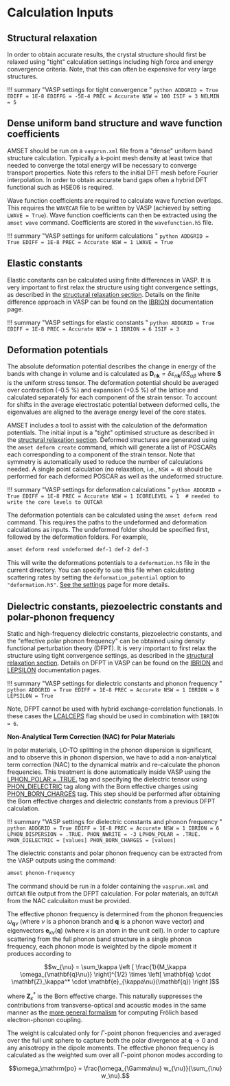 # Calculation Inputs

## Structural relaxation

In order to obtain accurate results, the crystal structure should first be relaxed
using "tight" calculation settings including high force and energy convergence
criteria. Note, that this can often be expensive for very large structures.

!!! summary "VASP settings for tight convergence "
    ```python
    ADDGRID = True
    EDIFF = 1E-8
    EDIFFG = -5E-4
    PREC = Accurate
    NSW = 100
    ISIF = 3
    NELMIN = 5
    ```

## Dense uniform band structure and wave function coefficients

AMSET should be run on a `vasprun.xml` file from a "dense" uniform band structure
calculation. Typically a k-point mesh density at least twice that needed to converge
the total energy will be necessary to converge transport properties. Note this refers
to the initial DFT mesh before Fourier interpolation. In order to obtain accurate band
gaps often a hybrid DFT functional such as HSE06 is required.

Wave function coefficients are required to calculate wave function overlaps.
This requires the `WAVECAR` file to be written by VASP (achieved by setting
`LWAVE = True`). Wave function coefficients can then be extracted using the
`amset wave` command. Coefficients are stored in the `wavefunction.h5` file.

!!! summary "VASP settings for uniform calculations "
    ```python
    ADDGRID = True
    EDIFF = 1E-8
    PREC = Accurate
    NSW = 1
    LWAVE = True
    ```

## Elastic constants

Elastic constants can be calculated using finite differences in VASP.
It is very important to first relax the structure using tight convergence
settings, as described in the [structural relaxation section](#structural-relaxation).
Details on the finite difference approach in VASP can be found on the
[IBRION](https://www.vasp.at/wiki/index.php/IBRION) documentation page.

!!! summary "VASP settings for elastic constants "
    ```python
    ADDGRID = True
    EDIFF = 1E-8
    PREC = Accurate
    NSW = 1
    IBRION = 6
    ISIF = 3
    ```

## Deformation potentials

The absolute deformation potential describes the change in energy of the bands with change
in  volume and is calculated as $`\mathbf{D}_{n\mathbf{k}} = \delta \varepsilon_{n\mathbf{k}} / \delta S_{\alpha\beta}`$ where $`\mathbf{S}`$ is the uniform stress tensor.
The deformation potential should be averaged over contraction (–0.5 %) and
expansion (+0.5 %) of the lattice and calculated separately for
each component of the strain tensor. To account for shifts in the average electrostatic
potential between deformed cells, the eigenvalues are aligned to the average energy
level of the core states.

AMSET includes a tool to assist with the calculation of the deformation potentials.
The initial input is a "tight" optimised structure as described in the
[structural relaxation section](#structural-relaxation). Deformed structures are
generated using the `amset deform create` command, which will generate a list of
POSCARs each corresponding to a component of the strain tensor. Note that symmetry is
automatically used to reduce the number of calculations needed. A single point
calculation (no relaxation, i.e., `NSW = 0`) should be performed for each deformed
POSCAR as well as the undeformed structure.

!!! summary "VASP settings for deformation calculations "
    ```python
    ADDGRID = True
    EDIFF = 1E-8
    PREC = Accurate
    NSW = 1
    ICORELEVEL = 1  # needed to write the core levels to OUTCAR
    ```

The deformation potentials can be calculated using the `amset deform read` command.
This requires the paths to the undeformed and deformation calculations as inputs.
The undeformed folder should be specified first, followed by the deformation folders.
For example,

```bash
amset deform read undeformed def-1 def-2 def-3
```

This will write the deformations potentials to a `deformation.h5` file in the current
directory. You can specify to use this file when calculating scattering rates by
setting the `deformation_potential` option to `"deformation.h5"`.
[See the settings](settings.md#deformation_potential) page for more details.


## Dielectric constants, piezoelectric constants and polar-phonon frequency

Static and high-frequency dielectric constants, piezoelectric constants, and the
"effective polar phonon frequency" can be obtained using density functional perturbation
theory (DFPT). It is very important to first relax the structure using tight convergence
settings, as described in the [structural relaxation section](#structural-relaxation).
Details on DFPT in VASP can be found on the [IBRION](https://www.vasp.at/wiki/index.php/IBRION)
and [LEPSILON](https://www.vasp.at/wiki/index.php/LEPSILON) documentation pages.

!!! summary "VASP settings for dielectric constants and phonon frequency "
    ```python
    ADDGRID = True
    EDIFF = 1E-8
    PREC = Accurate
    NSW = 1
    IBRION = 8
    LEPSILON = True
    ```

Note, DFPT cannot be used with hybrid exchange-correlation functionals. In these
cases the [LCALCEPS](https://www.vasp.at/wiki/index.php/LCALCEPS) flag should be
used in combination with `IBRION = 6`.

**Non-Analytical Term Correction (NAC) for Polar Materials**

In polar materials, LO-TO splitting in the phonon dispersion is significant, and to observe this in phonon dispersion, we have to add a non-analytical term correction (NAC) to the dynamical matrix and re-calculate the phonon frequencies. This treatment is done automatically inside VASP using the [LPHON_POLAR = .TRUE.](https://www.vasp.at/wiki/index.php/LPHON_POLAR) tag and specifying the dielectric tensor using [PHON_DIELECTRIC](https://www.vasp.at/wiki/index.php/PHON_DIELECTRIC) tag along with the Born effective charges using [PHON_BORN_CHARGES](https://www.vasp.at/wiki/index.php/PHON_BORN_CHARGES) tag. This step should be performed after obtaining the Born effective charges and dielectric constants from a previous DFPT calculation.

!!! summary "VASP settings for dielectric constants and phonon frequency "
    ```python
    ADDGRID = True
    EDIFF = 1E-8
    PREC = Accurate
    NSW = 1
    IBRION = 6
    LPHON_DISPERSION = .TRUE.
    PHON_NWRITE = -3
    LPHON_POLAR = .TRUE.
    PHON_DIELECTRIC = [values]
    PHON_BORN_CHARGES = [values]
    ```

The dielectric constants and polar phonon frequency can be extracted from the
VASP outputs using the command:
```bash
amset phonon-frequency
```
The command should be run in a folder containing the `vasprun.xml` and `OUTCAR` file output
from the DFPT calculation. For polar materials, an `OUTCAR` from the NAC calculaiton must be provided. 

The effective phonon frequency is determined from the phonon frequencies
$`\omega_{\mathbf{q}\nu}`$ (where $`\nu`$ is a phonon branch and $`\mathbf{q}`$
is a phonon wave vector) and eigenvectors $`\mathbf{e}_{\kappa\nu}(\mathbf{q})`$
(where $`\kappa`$ is an atom in the unit cell). In order to capture scattering
from the full phonon band structure in a single phonon frequency, each phonon
mode is weighted by the dipole moment it produces according to
```math
w_{\nu} = \sum_\kappa \left [ \frac{1}{M_\kappa \omega_{\mathbf{q}\nu}} \right]^{1/2}
\times \left[ \mathbf{q} \cdot \mathbf{Z}_\kappa^* \cdot \mathbf{e}_{\kappa\nu}(\mathbf{q}) \right ]
```
where $`\mathbf{Z}_\kappa^*`$ is the Born effective charge.
This naturally suppresses the contributions from transverse-optical and acoustic
modes in the same manner as the [more general formalism](https://journals.aps.org/prl/abstract/10.1103/PhysRevLett.115.176401)
for computing Frölich based electron-phonon coupling.

The weight is calculated only for $`\Gamma`$-point phonon frequencies and
averaged over the full unit sphere to capture both the polar divergence
at $`\mathbf{q} \rightarrow 0`$ and any anisotropy in the dipole moments.
The effective phonon frequency is calculated as the weighted sum over all
$`\Gamma`$-point phonon modes according to
```math
\omega_\mathrm{po} = \frac{\omega_{\Gamma\nu} w_{\nu}}{\sum_{\nu} w_\nu}.
```
